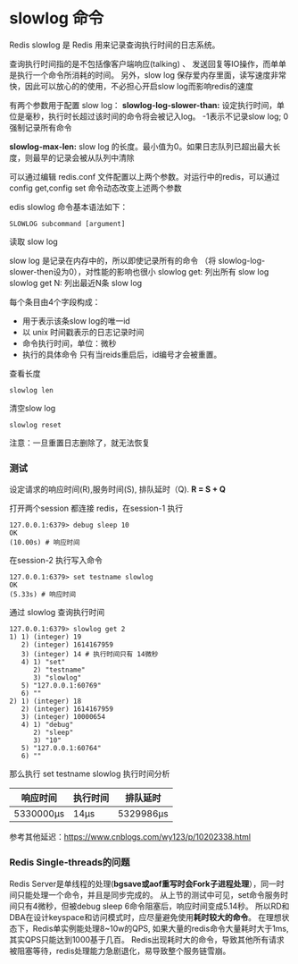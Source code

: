 
# slowlog 命令

Redis slowlog 是 Redis 用来记录查询执行时间的日志系统。

查询执行时间指的是不包括像客户端响应(talking) 、 发送回复等IO操作，而单单是执行一个命令所消耗的时间。
另外，slow log 保存爱内存里面，读写速度非常快，因此可以放心的的使用，不必担心开启slow log而影响redis的速度

有两个参数用于配置 slow log：
**slowlog-log-slower-than:** 设定执行时间，单位是毫秒，执行时长超过该时间的命令将会被记入log。 -1表示不记录slow log; 0强制记录所有命令

**slowlog-max-len:** slow log 的长度。最小值为0。如果日志队列已超出最大长度，则最早的记录会被从队列中清除

可以通过编辑 redis.conf 文件配置以上两个参数。对运行中的redis，可以通过config get,config set 命令动态改变上述两个参数


edis slowlog 命令基本语法如下：
```redis
SLOWLOG subcommand [argument]
```

读取 slow log

slow log 是记录在内存中的，所以即使记录所有的命令 （将 slowlog-log-slower-then设为0），对性能的影响也很小
slowlog get: 列出所有 slow log
slowlog get N: 列出最近N条 slow log

每个条目由4个字段构成：
*  用于表示该条slow log的唯一id
*  以 unix 时间戳表示的日志记录时间
* 命令执行时间，单位：微秒
* 执行的具体命令
只有当reids重启后，id编号才会被重置。

查看长度
```redis
slowlog len
```

清空slow log
```redis
slowlog reset
```

注意：一旦重置日志删除了，就无法恢复

### 测试

设定请求的响应时间(R),服务时间(S), 排队延时（Q).
**R = S + Q**

打开两个session 都连接 redis，在session-1 执行
```redis
127.0.0.1:6379> debug sleep 10
OK
(10.00s) # 响应时间
```

在session-2 执行写入命令
```redis
127.0.0.1:6379> set testname slowlog
OK
(5.33s) # 响应时间
```

通过 slowlog 查询执行时间
```redis
127.0.0.1:6379> slowlog get 2
1) 1) (integer) 19
   2) (integer) 1614167959
   3) (integer) 14 # 执行时间只有 14微秒
   4) 1) "set"
      2) "testname"
      3) "slowlog"
   5) "127.0.0.1:60769"
   6) ""
2) 1) (integer) 18
   2) (integer) 1614167959
   3) (integer) 10000654 
   4) 1) "debug"
      2) "sleep"
      3) "10"
   5) "127.0.0.1:60764"
   6) ""
```

那么执行 set testname slowlog 执行时间分析

| 响应时间 | 执行时间 | 排队延时 |
| -------- | ----- | -- |
|  5330000µs |  14μs  |  5329986μs  |


参考其他延迟：https://www.cnblogs.com/wy123/p/10202338.html

### Redis Single-threads的问题

Redis Server是单线程的处理(**bgsave或aof重写时会Fork子进程处理**），同一时间只能处理一个命令，并且是同步完成的。
从上节的测试中可见，set命令服务时间只有4微秒，但被debug sleep 6命令阻塞后，响应时间变成5.14秒。
所以RD和DBA在设计keyspace和访问模式时，应尽量避免使用**耗时较大的命令**。
在理想状态下，Redis单实例能处理8~10w的QPS, 如果大量的redis命令大量耗时大于1ms, 其实QPS只能达到1000基于几百。
Redis出现耗时大的命令，导致其他所有请求被阻塞等待，redis处理能力急剧退化，易导致整个服务链雪崩。


